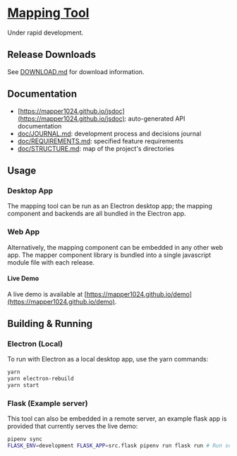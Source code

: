 # [Mapping Tool](https://mapper1024.github.io)
Under rapid development.

## Release Downloads
See [DOWNLOAD.md](DOWNLOAD.md) for download information.

## Documentation
* [https://mapper1024.github.io/jsdoc](https://mapper1024.github.io/jsdoc): auto-generated API documentation
* [doc/JOURNAL.md](doc/JOURNAL.md): development process and decisions journal
* [doc/REQUIREMENTS.md](doc/REQUIREMENTS.md): specified feature requirements
* [doc/STRUCTURE.md](doc/STRUCTURE.md): map of the project's directories

## Usage
### Desktop App
The mapping tool can be run as an Electron desktop app; the mapping component and backends are all bundled in the Electron app.

### Web App
Alternatively, the mapping component can be embedded in any other web app. The mapper component library is bundled into a single javascript module file with each release.

#### Live Demo
A live demo is available at [https://mapper1024.github.io/demo](https://mapper1024.github.io/demo).

## Building & Running
### Electron (Local)
To run with Electron as a local desktop app, use the yarn commands:
```sh
yarn
yarn electron-rebuild
yarn start
```

### Flask (Example server)
This tool can also be embedded in a remote server, an example flask app is provided that currently serves the live demo:
```sh
pipenv sync
FLASK_ENV=development FLASK_APP=src.flask pipenv run flask run # Run server on 127.0.0.1:5000
```

